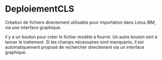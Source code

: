 # DeploiementCLS
 Création de fichiers directement utilisable pour importation dans Lotus IBM, via une interface graphique.
 
 Il y a un bouton pour créer le fichier modèle à fournir.
 Un autre bouton sert à lancer le traitement.
 Si les champs nécessaires sont manquants, il est automatiquement proposé de rechercher directement via un interface graphique.
